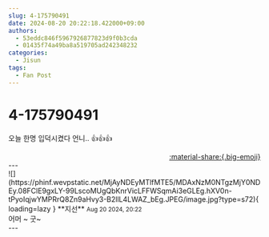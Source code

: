 ```yaml
---
slug: 4-175790491
date: 2024-08-20 20:22:18.422000+09:00
authors:
  - 53eddc846f5967926877823d9f0b3cda
  - 01435f74a49ba8a519705ad242348232
categories:
  - Jisun
tags:
  - Fan Post
---
```


# 4-175790491

<div class="post-container" markdown="1">
<div class="content-container md-sidebar__scrollwrap" markdown="1">

오늘 한명 입덕시켰다 언니.. 👍👍👍

</div>
</div>

<div style="text-align: right;" markdown="1">
<a href="https://weverse.io/fromis9/fanpost/4-175790491" style="text-align: right;">:material-share:{.big-emoji}</a>
</div>
---

<div class="comments-container md-sidebar__scrollwrap" markdown="1">
<div class="comment" markdown="1">
<div class='id-container' markdown="1">
![](https://phinf.wevpstatic.net/MjAyNDEyMTlfMTE5/MDAxNzM0NTgzMjY0NDEy.08FClE9gxLY-99LscoMUgQbKnrVicLFFWSqmAi3eGLEg.hXV0n-tPyoIqjwYMPRrQ8Zn9aHvy3-B2llL4LWAZ_bEg.JPEG/image.jpg?type=s72){ loading=lazy }
**<span class="artist">지선</span>** <small>Aug 20 2024, 20:22</small><br>
</div>
<div class='comment-body' markdown="1">
어머 ~ 굿~
</div>
</div>
</div>
---
